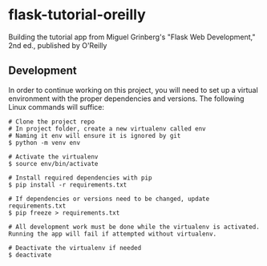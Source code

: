 # flask-tutorial-oreilly
Building the tutorial app from Miguel Grinberg's "Flask Web Development," 2nd ed., published by O'Reilly

## Development

In order to continue working on this project, you will need to set up a virtual environment with the proper dependencies and versions. The following Linux commands will suffice:

```
# Clone the project repo
# In project folder, create a new virtualenv called env
# Naming it env will ensure it is ignored by git
$ python -m venv env

# Activate the virtualenv
$ source env/bin/activate

# Install required dependencies with pip
$ pip install -r requirements.txt

# If dependencies or versions need to be changed, update requirements.txt
$ pip freeze > requirements.txt

# All development work must be done while the virtualenv is activated. Running the app will fail if attempted without virtualenv.

# Deactivate the virtualenv if needed
$ deactivate
```
